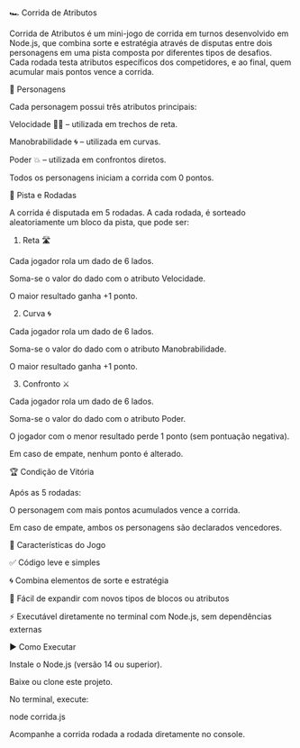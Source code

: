 🏎️ Corrida de Atributos

Corrida de Atributos é um mini-jogo de corrida em turnos desenvolvido em Node.js, que combina sorte e estratégia através de disputas entre dois personagens em uma pista composta por diferentes tipos de desafios.
Cada rodada testa atributos específicos dos competidores, e ao final, quem acumular mais pontos vence a corrida.

🧍 Personagens

Cada personagem possui três atributos principais:

Velocidade 🏃‍♂️ – utilizada em trechos de reta.

Manobrabilidade 🌀 – utilizada em curvas.

Poder 💥 – utilizada em confrontos diretos.

Todos os personagens iniciam a corrida com 0 pontos.

🏁 Pista e Rodadas

A corrida é disputada em 5 rodadas.
A cada rodada, é sorteado aleatoriamente um bloco da pista, que pode ser:

1. Reta 🛣️

Cada jogador rola um dado de 6 lados.

Soma-se o valor do dado com o atributo Velocidade.

O maior resultado ganha +1 ponto.

2. Curva 🌀

Cada jogador rola um dado de 6 lados.

Soma-se o valor do dado com o atributo Manobrabilidade.

O maior resultado ganha +1 ponto.

3. Confronto ⚔️

Cada jogador rola um dado de 6 lados.

Soma-se o valor do dado com o atributo Poder.

O jogador com o menor resultado perde 1 ponto (sem pontuação negativa).

Em caso de empate, nenhum ponto é alterado.

🏆 Condição de Vitória

Após as 5 rodadas:

O personagem com mais pontos acumulados vence a corrida.

Em caso de empate, ambos os personagens são declarados vencedores.

🧠 Características do Jogo

✅ Código leve e simples

🌀 Combina elementos de sorte e estratégia

🧩 Fácil de expandir com novos tipos de blocos ou atributos

⚡ Executável diretamente no terminal com Node.js, sem dependências externas

▶️ Como Executar

Instale o Node.js
 (versão 14 ou superior).

Baixe ou clone este projeto.

No terminal, execute:

node corrida.js


Acompanhe a corrida rodada a rodada diretamente no console.
